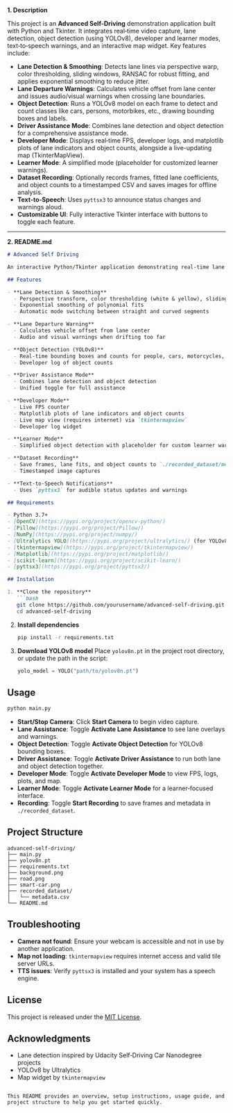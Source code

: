 **1. Description**

This project is an **Advanced Self-Driving** demonstration application built with Python and Tkinter. It integrates real‑time video capture, lane detection, object detection (using YOLOv8), developer and learner modes, text‑to‑speech warnings, and an interactive map widget. Key features include:

* **Lane Detection & Smoothing**: Detects lane lines via perspective warp, color thresholding, sliding windows, RANSAC for robust fitting, and applies exponential smoothing to reduce jitter.
* **Lane Departure Warnings**: Calculates vehicle offset from lane center and issues audio/visual warnings when crossing lane boundaries.
* **Object Detection**: Runs a YOLOv8 model on each frame to detect and count classes like cars, persons, motorbikes, etc., drawing bounding boxes and labels.
* **Driver Assistance Mode**: Combines lane detection and object detection for a comprehensive assistance mode.
* **Developer Mode**: Displays real‑time FPS, developer logs, and matplotlib plots of lane indicators and object counts, alongside a live-updating map (TkinterMapView).
* **Learner Mode**: A simplified mode (placeholder for customized learner warnings).
* **Dataset Recording**: Optionally records frames, fitted lane coefficients, and object counts to a timestamped CSV and saves images for offline analysis.
* **Text‑to‑Speech**: Uses `pyttsx3` to announce status changes and warnings aloud.
* **Customizable UI**: Fully interactive Tkinter interface with buttons to toggle each feature.

---

**2. README.md**

````markdown
# Advanced Self Driving

An interactive Python/Tkinter application demonstrating real‑time lane detection, object detection, driver assistance features, and developer/learner modes with audio feedback and dataset recording.

## Features

- **Lane Detection & Smoothing**  
  - Perspective transform, color thresholding (white & yellow), sliding-window search  
  - Exponential smoothing of polynomial fits  
  - Automatic mode switching between straight and curved segments  

- **Lane Departure Warning**  
  - Calculates vehicle offset from lane center  
  - Audio and visual warnings when drifting too far  

- **Object Detection (YOLOv8)**  
  - Real‑time bounding boxes and counts for people, cars, motorcycles, etc.  
  - Developer log of object counts  

- **Driver Assistance Mode**  
  - Combines lane detection and object detection  
  - Unified toggle for full assistance  

- **Developer Mode**  
  - Live FPS counter  
  - Matplotlib plots of lane indicators and object counts  
  - Live map view (requires internet) via `tkintermapview`  
  - Developer log widget  

- **Learner Mode**  
  - Simplified object detection with placeholder for custom learner warnings  

- **Dataset Recording**  
  - Save frames, lane fits, and object counts to `./recorded_dataset/metadata.csv`  
  - Timestamped image captures  

- **Text‑to‑Speech Notifications**  
  - Uses `pyttsx3` for audible status updates and warnings  

## Requirements

- Python 3.7+  
- [OpenCV](https://pypi.org/project/opencv-python/)  
- [Pillow](https://pypi.org/project/Pillow/)  
- [NumPy](https://pypi.org/project/numpy/)  
- [Ultralytics YOLO](https://pypi.org/project/ultralytics/) (for YOLOv8)  
- [tkintermapview](https://pypi.org/project/tkintermapview/)  
- [Matplotlib](https://pypi.org/project/matplotlib/)  
- [scikit-learn](https://pypi.org/project/scikit-learn/)  
- [pyttsx3](https://pypi.org/project/pyttsx3/)  

## Installation

1. **Clone the repository**  
   ```bash
   git clone https://github.com/yourusername/advanced-self-driving.git
   cd advanced-self-driving
````

2. **Install dependencies**

   ```bash
   pip install -r requirements.txt
   ```

3. **Download YOLOv8 model**
   Place `yolov8n.pt` in the project root directory, or update the path in the script:

   ```python
   yolo_model = YOLO("path/to/yolov8n.pt")
   ```

## Usage

```bash
python main.py
```

* **Start/Stop Camera**: Click **Start Camera** to begin video capture.
* **Lane Assistance**: Toggle **Activate Lane Assistance** to see lane overlays and warnings.
* **Object Detection**: Toggle **Activate Object Detection** for YOLOv8 bounding boxes.
* **Driver Assistance**: Toggle **Activate Driver Assistance** to run both lane and object detection together.
* **Developer Mode**: Toggle **Activate Developer Mode** to view FPS, logs, plots, and map.
* **Learner Mode**: Toggle **Activate Learner Mode** for a learner‑focused interface.
* **Recording**: Toggle **Start Recording** to save frames and metadata in `./recorded_dataset`.

## Project Structure

```
advanced-self-driving/
├── main.py
├── yolov8n.pt
├── requirements.txt
├── background.png
├── road.png
├── smart-car.png
├── recorded_dataset/
│   └── metadata.csv
└── README.md
```

## Troubleshooting

* **Camera not found**: Ensure your webcam is accessible and not in use by another application.
* **Map not loading**: `tkintermapview` requires internet access and valid tile server URLs.
* **TTS issues**: Verify `pyttsx3` is installed and your system has a speech engine.

## License

This project is released under the [MIT License](LICENSE).

## Acknowledgments

* Lane detection inspired by Udacity Self‐Driving Car Nanodegree projects
* YOLOv8 by Ultralytics
* Map widget by `tkintermapview`

```

This README provides an overview, setup instructions, usage guide, and project structure to help you get started quickly.
```
